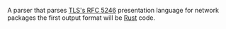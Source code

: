 A parser that parses [TLS's RFC 5246][1] presentation language for
network packages the first output format will be [Rust][2] code.

[1]: https://tools.ietf.org/html/rfc5246#section-4
[2]: http://rust-lang.org/
